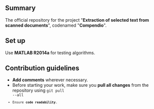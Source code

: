 ## Summary

The official repository for the project "**Extraction of selected text from scanned documents**", codenamed "**Compendio**".

## Set up

Use **MATLAB R2014a** for testing algorithms.


## Contribution guidelines 

* **Add comments** wherever necessary.
* Before starting your work, make sure you **pull all changes** from the repository using
    <code>git pull --all<code>
* Ensure **code readability**.